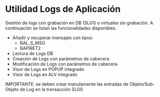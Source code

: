 # Utilidad Logs de Aplicación

Gestión de logs con grabación en DB (SLG1) o virtuales sin grabación. A continuación se listan las funcionalidades disponibles.

 - Añadir y recuperar mensajes con tipos:
     - BAL_S_MSG
     - BAPIRET2
 - Lectura de Logs DB
 - Creación de Logs con parámetros de cabecera
 - Modificación de Logs con parámetros de cabecera
 - Visor de Logs en POPUP integrado
 - Visor de Logs en ALV integrado

IMPORTANTE: se deben crear manulamente las entradas de Objeto/Sub-Objeto de Log en la transacción SLG0.
